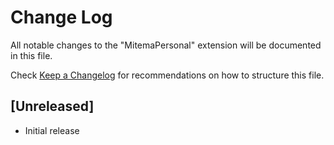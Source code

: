 # Change Log

All notable changes to the "MitemaPersonal" extension will be documented in this file.

Check [Keep a Changelog](http://keepachangelog.com/) for recommendations on how to structure this file.

## [Unreleased]

- Initial release
